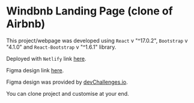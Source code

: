 # Windbnb Landing Page (clone of Airbnb)

This project/webpage was developed using `React` v "^17.0.2", `Bootstrap` v "4.1.0" and `React-Bootstrap` v "^1.6.1" library.

Deployed with `Netlify` link [here](https://windbnb-adeoluwa.netlify.app/).

Figma design link [here](https://www.figma.com/file/KGNH8dbclXT1vzXLyPrBeu/Windbnb?node-id=0%3A1).

Figma design was provided by [devChallenges.io](devChallenges.io).

You can clone project and customise at your end.

